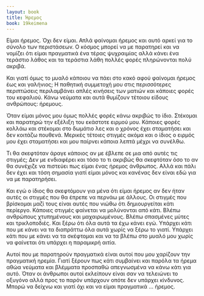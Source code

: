 ```yaml
---
layout: book
title: Ήρεμος
book: 19keimena
---
```

Είμαι ήρεμος. Όχι δεν είμαι. Απλά φαίνομαι ήρεμος και αυτό αρκεί για το σύνολο των περιστάσεων. Ο κόσμος μπορεί να με παρατηρεί και να νομίζει ότι είμαι πραγματικά ένα τέρας ψυχραιμίας αλλά κάνει ένα τεράστιο λάθος και τα τεράστια λάθη πολλές φορές πληρώνονται πολύ ακριβά.

Και γιατί όμως το μυαλό κάποιου να πάει στο κακό αφού φαίνομαι ήρεμος έως και γαλήνιος; Η παθητική συμμετοχή μου στις περισσότερες περιπτώσεις περιλαμβάνει απλές κινήσεις των ματιών και κάποιες φορές του κεφαλιού. Κάνω νεύματα και αυτά θυμίζουν τέτοιου είδους ανθρώπους: ήρεμους.

Όταν είμαι μόνος μου όμως πολλές φορές κάνω ακριβώς το ίδιο. Στέκομαι και παρατηρώ την εξέλιξη του εκάστοτε ειρμού μου. Κάποιες φορές κολλάω και στέκομαι στο δωμάτιο λες και ο χρόνος έχει σταματήσει και δεν κοιτάζω πουθενά. Μερικές τέτοιες στιγμές ακόμα και ο ίδιος ο ειρμός μου έχει σταματήσει και μου παίρνει κάποια λεπτά μέχρι να συνέλθω.

Τι θα σκεφτόταν άραγε κάποιος αν με έβλεπε σε μια από αυτές τις στιγμές; Δεν με ενδιαφέρει και τόσο το τι ακριβώς θα σκεφτόταν όσο το αν θα συνέχιζε να πιστεύει πως είμαι ένας ήρεμος άνθρωπος. Αλλά και πάλι δεν έχει και τόση σημασία γιατί είμαι μόνος και κανένας δεν είναι εδώ για να με παρατηρήσει.

Και εγώ ο ίδιος θα σκεφτόμουν για μένα ότι είμαι ήρεμος αν δεν ήταν αυτές οι στιγμές που θα έπρεπε να περνάω με άλλους. Οι στιγμές που βρίσκομαι μαζί τους είναι αυτές που νιώθω ότι δημιουργείται κάτι περίεργο. Κάποιες στιγμές φαίνεται να μολύνονται από κάτι. Βλέπω ανθρώπους χτυπημένους και μαχαιρωμένους. Βλέπω σπασμένες μύτες και τρικλοποδιές. Και ξέρω ότι όλα αυτά τα έχω κάνει εγώ. Υπάρχει κάτι που με κάνει να τα διαπράττω όλα αυτά χωρίς να ξέρω το γιατί. Υπάρχει κάτι που με κάνει να τα σκέφτομαι και να τα βλέπω στο μυαλό μου χωρίς να φαίνεται ότι υπάρχει η παραμικρή αιτία.

Αυτοί που με παρατηρούν πραγματικά είναι αυτοί που μου χαρίζουν την πραγματική ηρεμία. Γιατί ξέρουν πως κάτι συμβαίνει και παρόλα τα ήρεμα αθώα νεύματα και βλέμματα προσπαθώ απεγνωσμένα να κάνω κάτι για αυτό. Όταν οι άνθρωποι αυτοί εκλείπουν είναι σαν να τελειώνει το οξυγόνο αλλά προς το παρόν υπάρχουν οπότε δεν υπάρχει κίνδυνος. Μπορώ να δείχνω και γιατί όχι και να είμαι πραγματικά ... ήρεμος.

